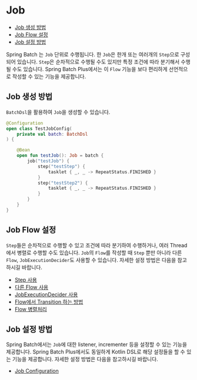 # Job

- [Job 생성 방법](#job-생성-방법)
- [Job Flow 설정](#job-flow-설정)
- [Job 설정 방법](#job-설정-방법)

Spring Batch 는 `Job` 단위로 수행됩니다. 한 `Job`은 한개 또는 여러개의 `Step`으로 구성되어 있습니다. `Step`은 순차적으로 수행될 수도 있지만 특정 조건에 따라 분기해서 수행될 수도 있습니다. Spring Batch Plus에서는 이 `Flow` 기능을 보다 편리하게 선언적으로 작성할 수 있는 기능을 제공합니다. 

## Job 생성 방법

`BatchDsl`을 활용하여 `Job`을 생성할 수 있습니다.

```kotlin
@Configuration
open class TestJobConfig(
    private val batch: BatchDsl
) {

    @Bean
    open fun testJob(): Job = batch {
        job("testJob") {
            step("testStep") {
                tasklet { _, _ -> RepeatStatus.FINISHED }
            }
            step("testStep2") {
                tasklet { _, _ -> RepeatStatus.FINISHED }
            }
        }
    }
}
```

## Job Flow 설정

`Step`들은 순차적으로 수행할 수 있고 조건에 따라 분기하여 수행하거나, 여러 Thread에서 병렬로 수행할 수도 있습니다. `Job`의 `Flow`를 작성할 때 `Step` 뿐만 아니라 다른 `Flow`, `JobExecutionDecider`도 사용할 수 있습니다. 자세한 설정 방법은 다음을 참고하시길 바랍니다.

- [Step 사용](./job-flow-step.md)
- [다른 Flow 사용](./job-flow-flow.md)
- [JobExecutionDecider 사용](./job-flow-decider.md)
- [Flow에서 Transition 하는 방법](./job-flow-transition.md)
- [Flow 병렬처리](./job-flow-split.md)

## Job 설정 방법

Spring Batch에서는 `Job`에 대한 listener, incrementer 등을 설정할 수 있는 기능을 제공합니다. Spring Batch Plus에서도 동일하게 Kotlin DSL로 해당 설정들을 할 수 있는 기능을 제공합니다. 자세한 설정 방법은 다음을 참고하시길 바랍니다.

- [Job Configuration](./job-configuration.md)